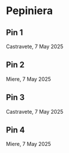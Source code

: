 # Pepiniera

## Pin 1
Castravete, 7 May 2025

## Pin 2
Miere, 7 May 2025

## Pin 3
Castravete, 7 May 2025

## Pin 4
Miere, 7 May 2025

